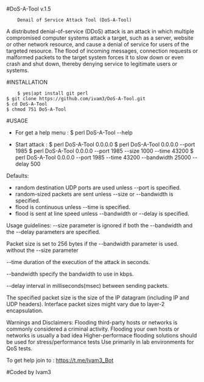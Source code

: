 #DoS-A-Tool v.1.5

        Denail of Service Attack Tool (DoS-A-Tool)

A distributed denial-of-service (DDoS) attack is an attack in which multiple compromised computer systems attack a target, such as a server, website or other network resource, and cause a denial of service for users of the targeted resource. The flood of incoming messages, connection requests or malformed packets to the target system forces it to slow down or even crash and shut down, thereby denying service to legitimate users or systems.

#INSTALLATION

        $ yes|apt install git perl
	$ git clone https://github.com/ivam3/DoS-A-Tool.git
	$ cd DoS-A-Tool
	$ chmod 751 DoS-A-Tool

#USAGE

- For get a help menu :
        $ perl DoS-A-Tool --help

- Start attack :
        $ perl DoS-A-Tool 0.0.0.0
        $ perl DoS-A-Tool 0.0.0.0 --port 1985
        $ perl DoS-A-Tool 0.0.0.0 --port 1985 --size 1000 --time 43200
        $ perl DoS-A-Tool 0.0.0.0 --port 1985 --time 43200 --bandwidth 25000 --delay 500

Defaults:
  * random destination UDP ports are used unless --port is specified.
  * random-sized packets are sent unless --size or --bandwidth is specified.
  * flood is continuous unless --time is specified.
  * flood is sent at line speed unless --bandwidth or --delay is specified.

Usage guidelines:
  --size parameter is ignored if both the --bandwidth and the --delay
    parameters are specified.

  Packet size is set to 256 bytes if the --bandwidth parameter is used.
    without the --size parameter

  --time duration of the execution of the attack in seconds.

  --bandwidth specify the bandwidth to use in kbps.

  --delay interval in milliseconds(msec) between sending packets.

  The specified packet size is the size of the IP datagram (including IP and
  UDP headers). Interface packet sizes might vary due to layer-2 encapsulation.

Warnings and Disclaimers:
  Flooding third-party hosts or networks is commonly considered a criminal activity.
  Flooding your own hosts or networks is usually a bad idea
  Higher-performace flooding solutions should be used for stress/performance tests
  Use primarily in lab environments for QoS tests.

To get help join to :
			https://t.me/Ivam3_Bot

#Coded by Ivam3
